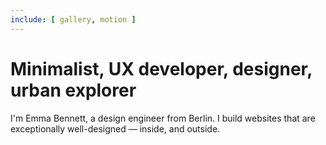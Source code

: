 ```yaml
---
include: [ gallery, motion ]
---
```


# Minimalist, UX developer, designer, urban explorer

I'm Emma Bennett, a design engineer from Berlin. I build websites that are exceptionally well-designed — inside, and outside.
